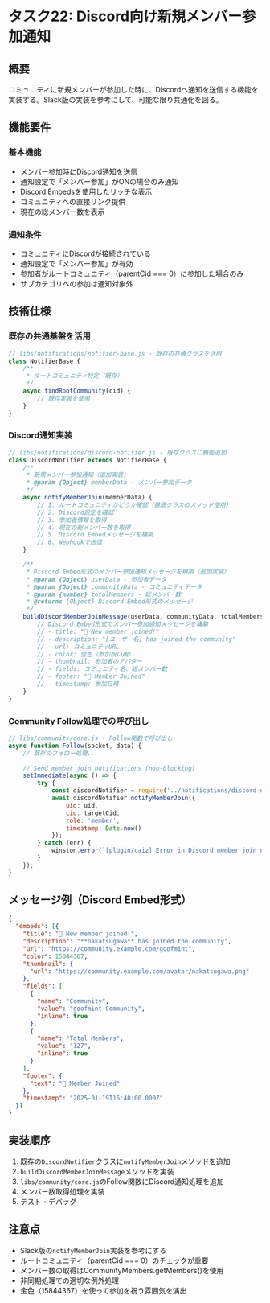 # タスク22: Discord向け新規メンバー参加通知

## 概要

コミュニティに新規メンバーが参加した時に、Discordへ通知を送信する機能を実装する。Slack版の実装を参考にして、可能な限り共通化を図る。

## 機能要件

### 基本機能
- メンバー参加時にDiscord通知を送信
- 通知設定で「メンバー参加」がONの場合のみ通知
- Discord Embedsを使用したリッチな表示
- コミュニティへの直接リンク提供
- 現在の総メンバー数を表示

### 通知条件
- コミュニティにDiscordが接続されている
- 通知設定で「メンバー参加」が有効
- 参加者がルートコミュニティ（parentCid === 0）に参加した場合のみ
- サブカテゴリへの参加は通知対象外

## 技術仕様

### 既存の共通基盤を活用

```javascript
// libs/notifications/notifier-base.js - 既存の共通クラスを活用
class NotifierBase {
    /**
     * ルートコミュニティ特定（既存）
     */
    async findRootCommunity(cid) {
        // 既存実装を使用
    }
}
```

### Discord通知実装

```javascript
// libs/notifications/discord-notifier.js - 既存クラスに機能追加
class DiscordNotifier extends NotifierBase {
    /**
     * 新規メンバー参加通知（追加実装）
     * @param {Object} memberData - メンバー参加データ
     */
    async notifyMemberJoin(memberData) {
        // 1. ルートコミュニティかどうか確認（基底クラスのメソッド使用）
        // 2. Discord設定を確認
        // 3. 参加者情報を取得
        // 4. 現在の総メンバー数を取得
        // 5. Discord Embedメッセージを構築
        // 6. Webhookで送信
    }

    /**
     * Discord Embed形式のメンバー参加通知メッセージを構築（追加実装）
     * @param {Object} userData - 参加者データ
     * @param {Object} communityData - コミュニティデータ
     * @param {number} totalMembers - 総メンバー数
     * @returns {Object} Discord Embed形式のメッセージ
     */
    buildDiscordMemberJoinMessage(userData, communityData, totalMembers) {
        // Discord Embed形式でメンバー参加通知メッセージを構築
        // - title: "🎉 New member joined!"
        // - description: "[ユーザー名] has joined the community"
        // - url: コミュニティURL
        // - color: 金色（参加祝い用）
        // - thumbnail: 参加者のアバター
        // - fields: コミュニティ名、総メンバー数
        // - footer: "👥 Member Joined"
        // - timestamp: 参加日時
    }
}
```

### Community Follow処理での呼び出し

```javascript
// libs/community/core.js - Follow関数で呼び出し
async function Follow(socket, data) {
    // 既存のフォロー処理...
    
    // Send member join notifications (non-blocking)
    setImmediate(async () => {
        try {
            const discordNotifier = require('../notifications/discord-notifier');
            await discordNotifier.notifyMemberJoin({
                uid: uid,
                cid: targetCid,
                role: 'member',
                timestamp: Date.now()
            });
        } catch (err) {
            winston.error(`[plugin/caiz] Error in Discord member join notification: ${err.message}`);
        }
    });
}
```

## メッセージ例（Discord Embed形式）

```json
{
  "embeds": [{
    "title": "🎉 New member joined!",
    "description": "**nakatsugawa** has joined the community",
    "url": "https://community.example.com/goofmint",
    "color": 15844367,
    "thumbnail": {
      "url": "https://community.example.com/avatar/nakatsugawa.png"
    },
    "fields": [
      {
        "name": "Community",
        "value": "goofmint Community",
        "inline": true
      },
      {
        "name": "Total Members", 
        "value": "127",
        "inline": true
      }
    ],
    "footer": {
      "text": "👥 Member Joined"
    },
    "timestamp": "2025-01-19T15:40:00.000Z"
  }]
}
```

## 実装順序

1. 既存の`DiscordNotifier`クラスに`notifyMemberJoin`メソッドを追加
2. `buildDiscordMemberJoinMessage`メソッドを実装
3. `libs/community/core.js`のFollow関数にDiscord通知処理を追加
4. メンバー数取得処理を実装
5. テスト・デバッグ

## 注意点

- Slack版の`notifyMemberJoin`実装を参考にする
- ルートコミュニティ（parentCid === 0）のチェックが重要
- メンバー数の取得はCommunityMembers.getMembers()を使用
- 非同期処理での適切な例外処理
- 金色（15844367）を使って参加を祝う雰囲気を演出